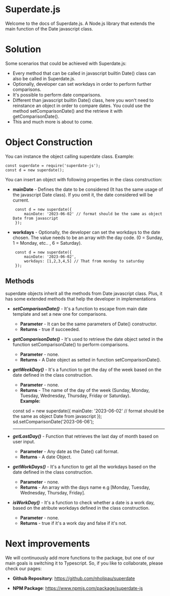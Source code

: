 # Superdate.js

Welcome to the docs of Superdate.js. A Node.js library that extends the main function of the Date javascript class.

# Solution

Some scenarios that could be achieved with Superdate.js:
- Every method that can be called in javascript builtin Date() class can also be called in Superdate.js.
- Optionally, developer can set workdays in order to perform further comparisons.
- It's possible to perform date comparisons.
- Different than javascript builtin Date() class, here you won't need to reinstance an object in order to compare dates. You could use the method setComparisonDate() and the retrieve it with getComparisonDate().
- This and much more is about to come.

# Object Construction

You can instance the object calling superdate class.
Example:

    const superdate = require('superdate-js');
	const d = new superdate();

You can insert an object with following properties in the class construction:

- **mainDate** - Defines the date to be considered (It has the same usage of the javascript Date class). If you omit it, the date considered will be current.

       const d = new superdate({
	       mainDate: '2023-06-02' // format should be the same as object Date from javascript
       });

- **workdays** - Optionally, the developer can set the workdays to the date chosen. The value needs to be an array with the day code. (0 = Sunday, 1 = Monday, etc.. , 6 = Saturday).

       const d = new superdate({
	       mainDate: '2023-06-02',
	       workdays: [1,2,3,4,5] // That from monday to saturday
       });

## Methods

superdate objects inherit all the methods from Date javascript class. Plus, it has some extended methods that help the developer in implementations

- ***setComparisonDate()*** - It's a function to escape from main date template and set a new one for comparisons.
	- **Parameter** - It can be the same parameters of Date() constructor.
	- **Returns** - true if succeeded.
- ***getComparisonDate()*** - It's used to retrieve the date object seted in the function setComparisonDate() to perform comparisons.
	- **Parameter** - none.
	- **Returns** - A Date object as setted in function setComparisonDate().
- ***getWeekDay()*** - It's a function to get the day of the week based on the date defined in the class construction.
	- **Parameter** - none.
	- **Returns** - The name of the day of the week (Sunday, Monday, Tuesday, Wednesday, Thursday, Friday or Saturday).
		<br>
	**Example:**

	const sd = new superdate({
		mainDate: '2023-06-02' // format should be the same as object Date from javascript
	});
	sd.setComparisonDate('2023-06-06');
	<hr>
- ***getLastDay()*** - Function that retrieves the last day of month based on user input.
	- **Parameter** - Any date as the Date() call format.
	- **Returns** - A date Object.
- ***getWorkDays()*** - It's a function to get all the workdays based on the date defined in the class construction.
	- **Parameter** - none.
	- **Returns** - An array with the days name e.g [Monday, Tuesday, Wednesday, Thursday, Friday].
- ***isWorkDay()*** - It's a function to check whether a date is a work day, based on the atribute workdays defined in the class construction.
	- **Parameter** - none.
	- **Returns** - true if it's a work day and false if it's not.

# Next improvements
We will continuously add more functions to the package, but one of our main goals is switching it to Typescript. So, if you like to collaborate, please check our pages: 

- **Github Repository**:
https://github.com/nholipau/superdate

- **NPM Package**:
https://www.npmjs.com/package/superdate-js